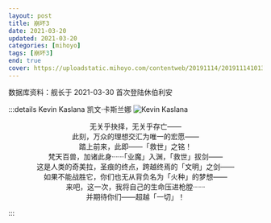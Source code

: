 ```yaml
---
layout: post
title: 崩坏3
date: 2021-03-20
updated: 2021-03-20
categories: [mihoyo]
tags: [崩坏3]
end: true
cover: https://uploadstatic.mihoyo.com/contentweb/20191114/2019111410133010929.jpg?x-oss-process=image/resize,s_700
---
```


数据库资料：舰长于 2021-03-30 首次登陆休伯利安

<!-- more -->

:::details Kevin Kaslana  凯文·卡斯兰娜
![Kevin Kaslana](https://upload-bbs.miyoushe.com/upload/2023/02/21/73565430/81064aa6f2a41aa8ccfff738cc566661_377107797167084010.png?x-oss-process=image//resize,s_600/quality,q_80/auto-orient,0/interlace,1/format,png)
<p style="text-align:center">
无关乎抉择，无关乎存亡——<br>
此刻，万众的理想交汇为唯一的宏愿——<br>
踏上前来，此即——「救世」之铭！<br>
梵天百兽，加诸此身······「业魔」入渊，「救世」拔剑——<br> 
这是人类的奇美拉，圣痕的终点，跨越终焉的「文明」之剑——<br>
如果不能战胜它，你们也无从背负名为「火种」的梦想——<br>
来吧，这一次，我将自己的生命压进枪膛······<br>
并期待你们——超越「一切」！</p>
:::
